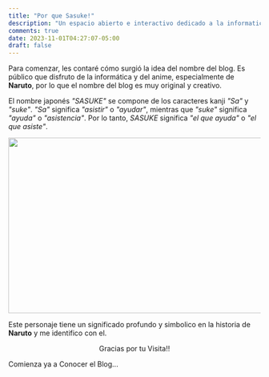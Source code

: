 ```yaml
---
title: "Por que Sasuke!"
description: "Un espacio abierto e interactivo dedicado a la informatica, diseno grafico, etc."
comments: true
date: 2023-11-01T04:27:07-05:00
draft: false
---
```


Para comenzar, les contaré cómo surgió la idea del nombre del blog. Es público que disfruto de la informática y del anime, especialmente de **Naruto**, por lo que el nombre del blog es muy original y creativo.

El nombre japonés _"SASUKE"_ se compone de los caracteres kanji _"Sa"_ y _"suke"_. _"Sa"_ significa _"asistir"_ o _"ayudar"_, mientras que _"suke"_ significa _"ayuda"_ o _"asistencia"_. Por lo tanto, _SASUKE_ significa _"el que ayuda"_ o _"el que asiste"_.

<p align="center">
<img src="../../img/sasuke.jpg" width="700" height="350"/>
</p>

Este personaje tiene un significado profundo y simbolico en la historia de **Naruto** y me identifico con el.

<p align="center">Gracias por tu Visita!! </p>

Comienza ya a Conocer el Blog...
